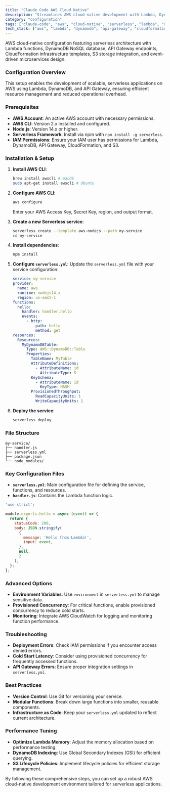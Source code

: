 ```yaml
---
title: "Claude Code AWS Cloud Native"
description: "Streamlines AWS cloud-native development with Lambda, DynamoDB, API Gateway, and serverless architecture."
category: "configuration"
tags: ["claude-code", "aws", "cloud-native", "serverless", "lambda", "dynamodb", "api-gateway", "cloudformation", "s3"]
tech_stack: ["aws", "lambda", "dynamodb", "api-gateway", "cloudformation", "s3", "serverless-framework"]
---
```


AWS cloud-native configuration featuring serverless architecture with Lambda functions, DynamoDB NoSQL database, API Gateway endpoints, CloudFormation infrastructure templates, S3 storage integration, and event-driven microservices design.

### Configuration Overview
This setup enables the development of scalable, serverless applications on AWS using Lambda, DynamoDB, and API Gateway, ensuring efficient resource management and reduced operational overhead.

### Prerequisites
- **AWS Account**: An active AWS account with necessary permissions.
- **AWS CLI**: Version 2.x installed and configured.
- **Node.js**: Version 14.x or higher.
- **Serverless Framework**: Install via npm with `npm install -g serverless`.
- **IAM Permissions**: Ensure your IAM user has permissions for Lambda, DynamoDB, API Gateway, CloudFormation, and S3.

### Installation & Setup
1. **Install AWS CLI**:
   ```bash
   brew install awscli # macOS
   sudo apt-get install awscli # Ubuntu
   ```
2. **Configure AWS CLI**:
   ```bash
   aws configure
   ```
   Enter your AWS Access Key, Secret Key, region, and output format.

3. **Create a new Serverless service**:
   ```bash
   serverless create --template aws-nodejs --path my-service
   cd my-service
   ```

4. **Install dependencies**:
   ```bash
   npm install
   ```

5. **Configure `serverless.yml`**:
   Update the `serverless.yml` file with your service configuration:
   ```yaml
   service: my-service
   provider:
     name: aws
     runtime: nodejs14.x
     region: us-east-1
   functions:
     hello:
       handler: handler.hello
       events:
         - http:
             path: hello
             method: get
   resources:
     Resources:
       MyDynamoDBTable:
         Type: AWS::DynamoDB::Table
         Properties:
           TableName: MyTable
           AttributeDefinitions:
             - AttributeName: id
               AttributeType: S
           KeySchema:
             - AttributeName: id
               KeyType: HASH
           ProvisionedThroughput:
             ReadCapacityUnits: 1
             WriteCapacityUnits: 1
   ```

6. **Deploy the service**:
   ```bash
   serverless deploy
   ```

### File Structure
```
my-service/
├── handler.js
├── serverless.yml
├── package.json
└── node_modules/
```

### Key Configuration Files
- **`serverless.yml`**: Main configuration file for defining the service, functions, and resources.
- **`handler.js`**: Contains the Lambda function logic.
```javascript
'use strict';

module.exports.hello = async (event) => {
  return {
    statusCode: 200,
    body: JSON.stringify(
      {
        message: 'Hello from Lambda!',
        input: event,
      },
      null,
      2
    ),
  };
};
```

### Advanced Options
- **Environment Variables**: Use `environment` in `serverless.yml` to manage sensitive data.
- **Provisioned Concurrency**: For critical functions, enable provisioned concurrency to reduce cold starts.
- **Monitoring**: Integrate AWS CloudWatch for logging and monitoring function performance.

### Troubleshooting
- **Deployment Errors**: Check IAM permissions if you encounter access denied errors.
- **Cold Start Latency**: Consider using provisioned concurrency for frequently accessed functions.
- **API Gateway Errors**: Ensure proper integration settings in `serverless.yml`.

### Best Practices
- **Version Control**: Use Git for versioning your service.
- **Modular Functions**: Break down large functions into smaller, reusable components.
- **Infrastructure as Code**: Keep your `serverless.yml` updated to reflect current architecture.

### Performance Tuning
- **Optimize Lambda Memory**: Adjust the memory allocation based on performance testing.
- **DynamoDB Indexing**: Use Global Secondary Indexes (GSI) for efficient querying.
- **S3 Lifecycle Policies**: Implement lifecycle policies for efficient storage management.

By following these comprehensive steps, you can set up a robust AWS cloud-native development environment tailored for serverless applications.